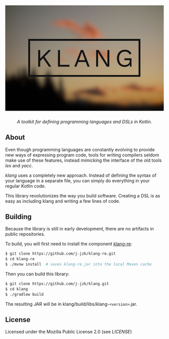 <h1 align="center">
	<img src="logo.png" alt="klang">
</h1>

<p align="center">
	<i>A toolkit for defining programming languages and DSLs in Kotlin.</i>
</p>

## About
Even though programming languages are constantly evolving to provide new ways of
expressing program code, tools for writing compilers seldom make use of these
features, instead mimicking the interface of the old tools _lex_ and _yacc_.

_klang_ uses a completely new approach. Instead of defining the syntax of your
language in a separate file, you can simply do everything in your regular
Kotlin code.

This library revolutionizes the way you build software. Creating a DSL is
as easy as including klang and writing a few lines of code.

## Building
Because the library is still in early development, there are no artifacts in
public repositories.

To build, you will first need to install the component [klang-re](https://github.com/j-jzk/klang-re):

```sh
$ git clone https://github.com/j-jzk/klang-re.git
$ cd klang-re
$ ./mvnw install  # saves klang-re.jar into the local Maven cache
```

Then you can build this library:
```sh
$ git clone https://github.com/j-jzk/klang.git
$ cd klang
$ ./gradlew build
```

The resulting JAR will be in klang/build/libs/klang-`<version>`.jar.

## License
Licensed under the Mozilla Public License 2.0 (see _LICENSE_)
